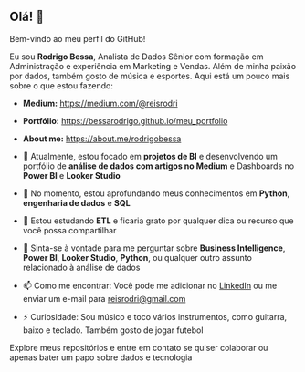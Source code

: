## Olá! 👋

Bem-vindo ao meu perfil do GitHub!

Eu sou **Rodrigo Bessa**, Analista de Dados Sênior com formação em Administração e experiência em Marketing e Vendas. Além de minha paixão por dados, também gosto de música e esportes. Aqui está um pouco mais sobre o que estou fazendo:

- **Medium:** https://medium.com/@reisrodri
- **Portfólio:** https://bessarodrigo.github.io/meu_portfolio
- **About me:** https://about.me/rodrigobessa

- 🔭 Atualmente, estou focado em **projetos de BI** e desenvolvendo um portfólio de **análise de dados com artigos no Medium** e Dashboards no **Power BI** e **Looker Studio**

- 🌱 No momento, estou aprofundando meus conhecimentos em **Python**, **engenharia de dados** e **SQL**

- 🤔 Estou estudando **ETL** e ficaria grato por qualquer dica ou recurso que você possa compartilhar

- 💬 Sinta-se à vontade para me perguntar sobre **Business Intelligence**, **Power BI**, **Looker Studio**, **Python**, ou qualquer outro assunto relacionado à análise de dados

- 📫 Como me encontrar: Você pode me adicionar no [LinkedIn](https://www.linkedin.com/in/bessarodrigo) ou me enviar um e-mail para [reisrodri@gmail.com](mailto:reisrodri@gmail.com)

- ⚡ Curiosidade: Sou músico e toco vários instrumentos, como guitarra, baixo e teclado. Também gosto de jogar futebol

Explore meus repositórios e entre em contato se quiser colaborar ou apenas bater um papo sobre dados e tecnologia
